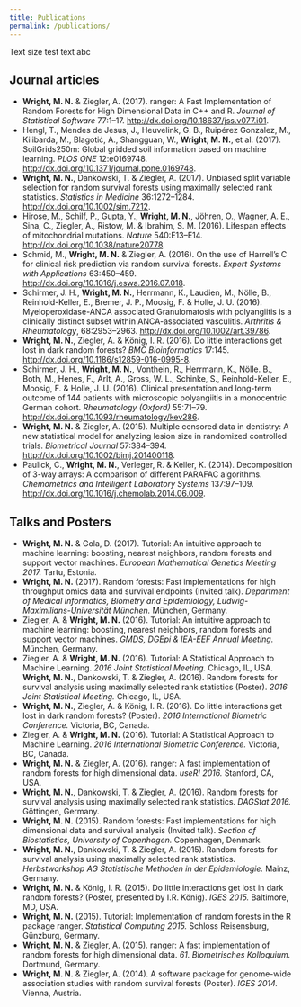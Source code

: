 ```yaml
---
title: Publications
permalink: /publications/
---
```


Text size test text abc

## Journal articles
* **Wright, M. N.** & Ziegler, A. (2017). ranger: A Fast Implementation of Random Forests for High Dimensional Data in C++ and R. *Journal of Statistical Software* 77:1–17. http://dx.doi.org/10.18637/jss.v077.i01.
* Hengl, T., Mendes de Jesus, J., Heuvelink, G. B., Ruipérez Gonzalez, M., Kilibarda, M., Blagotić, A., Shangguan, W., **Wright, M. N.**, et al. (2017). SoilGrids250m: Global gridded soil information based on machine learning. *PLOS ONE* 12:e0169748. http://dx.doi.org/10.1371/journal.pone.0169748.
* **Wright, M. N.**, Dankowski, T. & Ziegler, A. (2017). Unbiased split variable selection for random survival forests using maximally selected rank statistics. *Statistics in Medicine* 36:1272–1284. http://dx.doi.org/10.1002/sim.7212.
* Hirose, M., Schilf, P., Gupta, Y., **Wright, M. N.**, Jöhren, O., Wagner, A. E., Sina, C., Ziegler, A., Ristow, M. & Ibrahim, S. M. (2016). Lifespan effects of mitochondrial mutations. *Nature* 540:E13–E14. http://dx.doi.org/10.1038/nature20778.
* Schmid, M., **Wright, M. N.** & Ziegler, A. (2016). On the use of Harrell’s C for clinical risk prediction via random survival forests. *Expert Systems with Applications* 63:450–459. http://dx.doi.org/10.1016/j.eswa.2016.07.018.
* Schirmer, J. H., **Wright, M. N.**, Herrmann, K., Laudien, M., Nölle, B., Reinhold-Keller, E., Bremer, J. P., Moosig, F. & Holle, J. U. (2016). Myeloperoxidase-ANCA associated Granulomatosis with polyangiitis is a clinically distinct subset within ANCA-associated vasculitis. *Arthritis & Rheumatology*, 68:2953–2963. http://dx.doi.org/10.1002/art.39786.
* **Wright, M. N.**, Ziegler, A. & König, I. R. (2016). Do little interactions get lost in dark random forests? *BMC Bioinformatics* 17:145. http://dx.doi.org/10.1186/s12859-016-0995-8.
* Schirmer, J. H., **Wright, M. N.**, Vonthein, R., Herrmann, K., Nölle. B., Both, M., Henes, F., Arlt, A., Gross, W. L., Schinke, S., Reinhold-Keller, E., Moosig, F. & Holle, J. U. (2016). Clinical presentation and long-term outcome of 144 patients with microscopic polyangiitis in a monocentric German cohort. *Rheumatology (Oxford)* 55:71–79. http://dx.doi.org/10.1093/rheumatology/kev286.
* **Wright, M. N.** & Ziegler, A. (2015). Multiple censored data in dentistry: A new statistical model for analyzing lesion size in randomized controlled trials. *Biometrical Journal* 57:384–394. http://dx.doi.org/10.1002/bimj.201400118.
* Paulick, C., **Wright, M. N.**, Verleger, R. & Keller, K. (2014). Decomposition of 3-way arrays: A comparison of different PARAFAC algorithms. *Chemometrics and Intelligent Laboratory Systems* 137:97–109. http://dx.doi.org/10.1016/j.chemolab.2014.06.009.
 
## Talks and Posters
* **Wright, M. N.** & Gola, D. (2017). Tutorial: An intuitive approach to machine learning: boosting, nearest neighbors, random forests and support vector machines. *European Mathematical Genetics Meeting 2017.* Tartu, Estonia.
* **Wright, M. N.** (2017). Random forests: Fast implementations for high throughput omics data and survival endpoints (Invited talk). *Department of Medical Informatics, Biometry and Epidemiology, Ludwig-Maximilians-Universität München.* München, Germany.
* Ziegler, A. & **Wright, M. N.** (2016). Tutorial: An intuitive approach to machine learning: boosting, nearest neighbors, random forests and support vector machines. *GMDS, DGEpi & IEA-EEF Annual Meeting.* München, Germany.
* Ziegler, A. & **Wright, M. N.** (2016). Tutorial: A Statistical Approach to Machine Learning. *2016 Joint Statistical Meeting.* Chicago, IL, USA.
**Wright, M. N.**, Dankowski, T. & Ziegler, A. (2016). Random forests for survival analysis using maximally selected rank statistics (Poster). *2016 Joint Statistical Meeting.* Chicago, IL, USA.
* **Wright, M. N.**, Ziegler, A. & König, I. R. (2016). Do little interactions get lost in dark random forests? (Poster). *2016 International Biometric Conference.* Victoria, BC, Canada.
* Ziegler, A. & **Wright, M. N.** (2016). Tutorial: A Statistical Approach to Machine Learning. *2016 International Biometric Conference.* Victoria, BC, Canada.
* **Wright, M. N.** & Ziegler, A. (2016). ranger: A fast implementation of random forests for high dimensional
data. *useR! 2016.* Stanford, CA, USA.
* **Wright, M. N.**, Dankowski, T. & Ziegler, A. (2016). Random forests for survival analysis using maximally selected rank statistics. *DAGStat 2016.* Göttingen, Germany.
* **Wright, M. N.** (2015). Random forests: Fast implementations for high dimensional data and survival analysis (Invited talk). *Section of Biostatistics, University of Copenhagen.* Copenhagen, Denmark.
* **Wright, M. N.**, Dankowski, T. & Ziegler, A. (2015). Random forests for survival analysis using maximally selected rank statistics. *Herbstworkshop AG Statistische Methoden in der Epidemiologie.* Mainz, Germany.
* **Wright, M. N.** & König, I. R. (2015). Do little interactions get lost in dark random forests? (Poster, presented by I.R. König). *IGES 2015.* Baltimore, MD, USA.
* **Wright, M. N.** (2015). Tutorial: Implementation of random forests in the R package ranger. *Statistical Computing 2015.* Schloss Reisensburg, Günzburg, Germany.
* **Wright, M. N.** & Ziegler, A. (2015). ranger: A fast implementation of random forests for high dimensional data. *61. Biometrisches Kolloquium.* Dortmund, Germany.
* **Wright, M. N.** & Ziegler, A. (2014). A software package for genome-wide association studies with random survival forests (Poster). *IGES 2014.* Vienna, Austria.


 
